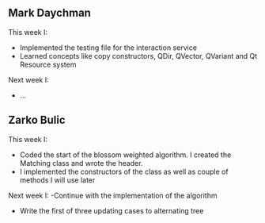 ## Mark Daychman
This week I:
- Implemented the testing file for the interaction service
- Learned concepts like copy constructors, QDir, QVector, QVariant and Qt Resource system 

Next week I:
- ...

## Zarko Bulic
This week I:
- Coded the start of the blossom weighted algorithm. I created the Matching class and wrote the header. 
- I implemented the constructors of the class as well as couple of methods I will use later

Next week I:
-Continue with the implementation of the algorithm
- Write the first of three updating cases to alternating tree
